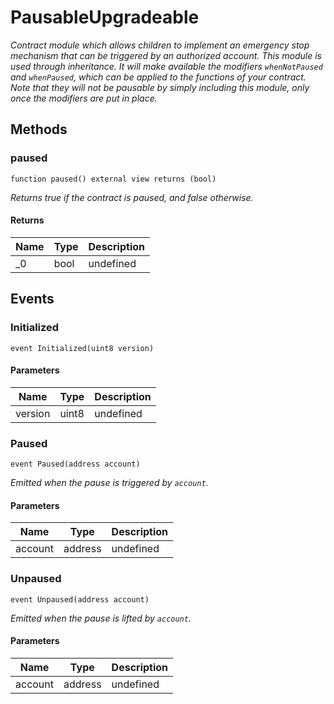 # PausableUpgradeable







*Contract module which allows children to implement an emergency stop mechanism that can be triggered by an authorized account. This module is used through inheritance. It will make available the modifiers `whenNotPaused` and `whenPaused`, which can be applied to the functions of your contract. Note that they will not be pausable by simply including this module, only once the modifiers are put in place.*

## Methods

### paused

```solidity
function paused() external view returns (bool)
```



*Returns true if the contract is paused, and false otherwise.*


#### Returns

| Name | Type | Description |
|---|---|---|
| _0 | bool | undefined |



## Events

### Initialized

```solidity
event Initialized(uint8 version)
```





#### Parameters

| Name | Type | Description |
|---|---|---|
| version  | uint8 | undefined |

### Paused

```solidity
event Paused(address account)
```



*Emitted when the pause is triggered by `account`.*

#### Parameters

| Name | Type | Description |
|---|---|---|
| account  | address | undefined |

### Unpaused

```solidity
event Unpaused(address account)
```



*Emitted when the pause is lifted by `account`.*

#### Parameters

| Name | Type | Description |
|---|---|---|
| account  | address | undefined |




